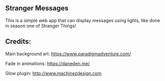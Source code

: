 Stranger Messages
-----
This is a simple web app that can display messages using lights, like done in season one of Stranger Things!

Credits:
----
Main background art: https://www.paradigmadventure.com/

Fade in animations: https://daneden.me/

Glow plugin: http://www.machinezdesign.com
